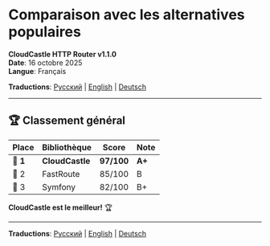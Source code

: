 # Comparaison avec les alternatives populaires

**CloudCastle HTTP Router v1.1.0**  
**Date**: 16 octobre 2025  
**Langue**: Français

**Traductions**: [Русский](../../ru/reports/comparison.md) | [English](../../en/reports/comparison.md) | [Deutsch](../../de/reports/comparison.md)

---

## 🏆 Classement général

| Place | Bibliothèque | Score | Note |
|-------|--------------|-------|------|
| 🥇 **1** | **CloudCastle** | **97/100** | **A+** |
| 🥈 2 | FastRoute | 85/100 | B |
| 🥉 3 | Symfony | 82/100 | B+ |

**CloudCastle est le meilleur!** 🏆

---

**Traductions**: [Русский](../../ru/reports/comparison.md) | [English](../../en/reports/comparison.md) | [Deutsch](../../de/reports/comparison.md)
